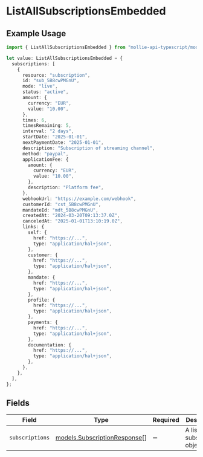 # ListAllSubscriptionsEmbedded

## Example Usage

```typescript
import { ListAllSubscriptionsEmbedded } from "mollie-api-typescript/models/operations";

let value: ListAllSubscriptionsEmbedded = {
  subscriptions: [
    {
      resource: "subscription",
      id: "sub_5B8cwPMGnU",
      mode: "live",
      status: "active",
      amount: {
        currency: "EUR",
        value: "10.00",
      },
      times: 6,
      timesRemaining: 5,
      interval: "2 days",
      startDate: "2025-01-01",
      nextPaymentDate: "2025-01-01",
      description: "Subscription of streaming channel",
      method: "paypal",
      applicationFee: {
        amount: {
          currency: "EUR",
          value: "10.00",
        },
        description: "Platform fee",
      },
      webhookUrl: "https://example.com/webhook",
      customerId: "cst_5B8cwPMGnU",
      mandateId: "mdt_5B8cwPMGnU",
      createdAt: "2024-03-20T09:13:37.0Z",
      canceledAt: "2025-01-01T13:10:19.0Z",
      links: {
        self: {
          href: "https://...",
          type: "application/hal+json",
        },
        customer: {
          href: "https://...",
          type: "application/hal+json",
        },
        mandate: {
          href: "https://...",
          type: "application/hal+json",
        },
        profile: {
          href: "https://...",
          type: "application/hal+json",
        },
        payments: {
          href: "https://...",
          type: "application/hal+json",
        },
        documentation: {
          href: "https://...",
          type: "application/hal+json",
        },
      },
    },
  ],
};
```

## Fields

| Field                                                                 | Type                                                                  | Required                                                              | Description                                                           |
| --------------------------------------------------------------------- | --------------------------------------------------------------------- | --------------------------------------------------------------------- | --------------------------------------------------------------------- |
| `subscriptions`                                                       | [models.SubscriptionResponse](../../models/subscriptionresponse.md)[] | :heavy_minus_sign:                                                    | A list of subscription objects.                                       |